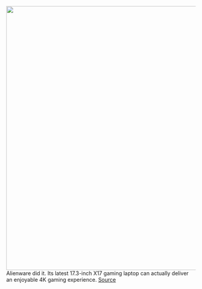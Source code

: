 <img src='https://cdn.vox-cdn.com/thumbor/pMxc6vpddqTXPiHqVE9GrQ8xCYc=/0x0:2040x1360/1200x675/filters:focal(889x597:1215x923)/cdn.vox-cdn.com/uploads/chorus_image/image/70104793/cfaulkner_211103_4757_0207.0.jpg' width='700px' /><br/>
Alienware did it. Its latest 17.3-inch X17 gaming laptop can actually deliver an enjoyable 4K gaming experience.
<a href='https://www.theverge.com/22765258/alienware-x17-review-4k-17-inch-gaming-laptop'> Source <a/>